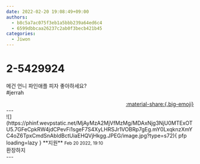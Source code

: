 ```yaml
---
date: 2022-02-20 19:08:49+09:00
authors:
  - b8c5a7ac075f3eb1a5bbb239a64ed6c4
  - 6599dbbcaa26237c2ab0f3becb421b45
categories:
  - Jiwon
---
```


# 2-5429924

<div class="post-container" markdown="1">
<div class="content-container md-sidebar__scrollwrap" markdown="1">

메건 언니 파인애플 피자 좋아하세요?<br>\#jerrah

</div>
</div>

<div style="text-align: right;" markdown="1">
<a href="https://weverse.io/fromis9/fanpost/2-5429924" style="text-align: right;">:material-share:{.big-emoji}</a>
</div>
---

<div class="comments-container md-sidebar__scrollwrap" markdown="1">
<div class="comment" markdown="1">
<div class='id-container' markdown="1">
![](https://phinf.wevpstatic.net/MjAyMzA2MjVfMzMg/MDAxNjg3NjU0MTExOTU5.7GFeCpkRW4jdCPevFi1sgeF7S4XyLHRSJr1VOBRp7gEg.mY0LxqknzXmYC4oZ6TpxCmdSnAbldBctUiaEHQVjHkgg.JPEG/image.jpg?type=s72){ pfp loading=lazy }
**<span class="artist">지원</span>** <small>Feb 20 2022, 19:10</small><br>
</div>
<div class='comment-body' markdown="1">
환장하지
</div>
</div>
</div>
---
